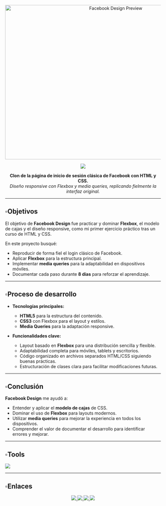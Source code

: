 <p align="center">
  <img src="https://i.postimg.cc/J0V3fWgD/DESIGN-FACEBOOK-1.webp" alt="Facebook Design Preview" width="700" height="500" />
</p>

<div align="center">
  <img src="https://readme-typing-svg.herokuapp.com/?font=Chela%20One&size=55&center=true&vCenter=true&width=500&height=70&duration=4000&lines=Facebook+Design;&color=fff;" />
</div>

<p align="center">
  <strong>Clon de la página de inicio de sesión clásica de Facebook con HTML y CSS.</strong><br/>
  <em>Diseño responsive con Flexbox y media queries, replicando fielmente la interfaz original.</em>
</p>

---

## ▫️Objetivos

El objetivo de **Facebook Design** fue practicar y dominar **Flexbox**, el modelo de cajas y el diseño responsive, como mi primer ejercicio práctico tras un curso de HTML y CSS.  

En este proyecto busqué:
- Reproducir de forma fiel el login clásico de Facebook.
- Aplicar **Flexbox** para la estructura principal.
- Implementar **media queries** para la adaptabilidad en dispositivos móviles.
- Documentar cada paso durante **8 días** para reforzar el aprendizaje.

---

## ▫️Proceso de desarrollo

- **Tecnologías principales:**
  - **HTML5** para la estructura del contenido.
  - **CSS3** con Flexbox para el layout y estilos.
  - **Media Queries** para la adaptación responsive.

- **Funcionalidades clave:**
  - Layout basado en **Flexbox** para una distribución sencilla y flexible.
  - Adaptabilidad completa para móviles, tablets y escritorios.
  - Código organizado en archivos separados HTML/CSS siguiendo buenas prácticas.
  - Estructuración de clases clara para facilitar modificaciones futuras.

---

## ▫️Conclusión

**Facebook Design** me ayudó a:
- Entender y aplicar el **modelo de cajas** de CSS.
- Dominar el uso de **Flexbox** para layouts modernos.
- Utilizar **media queries** para mejorar la experiencia en todos los dispositivos.
- Comprender el valor de documentar el desarrollo para identificar errores y mejorar.

---

## ▫️Tools

<img src="https://skillicons.dev/icons?i=html,css" />

---

## ▫️Enlaces

<div align="center"> 
  <a href="https://fk-desing.web.app/" target="_blank">
    <img src="https://img.shields.io/badge/Website-1a73e8?style=for-the-badge&logo=google-chrome&logoColor=white" />
  </a>
  <a href="https://discord.gg/RMrVdprfJe" target="_blank">
    <img src="https://img.shields.io/badge/Discord-5865F2?style=for-the-badge&logo=discord&logoColor=white" />
  </a>
  <a href="https://www.linkedin.com/in/stivcode21/" target="_blank" >
    <img src="https://img.shields.io/badge/LinkedIn-0077B5?style=for-the-badge&logo=linkedin&logoColor=white" />
  </a>
  <a href="https://www.stivcode.com/" target="_blank">
     <img src="https://img.shields.io/badge/Portfolio-FF5722?style=for-the-badge&logo=todoist&logoColor=white" />
  </a>
</div>
